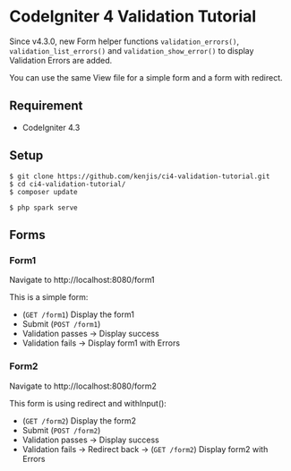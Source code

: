 # CodeIgniter 4 Validation Tutorial

Since v4.3.0, new Form helper functions `validation_errors()`, `validation_list_errors()`
and `validation_show_error()` to display Validation Errors are added.

You can use the same View file for a simple form and a form with redirect.

## Requirement

- CodeIgniter 4.3

## Setup

```console
$ git clone https://github.com/kenjis/ci4-validation-tutorial.git
$ cd ci4-validation-tutorial/
$ composer update
```

```console
$ php spark serve
```

## Forms

### Form1

Navigate to http://localhost:8080/form1

This is a simple form:

- (`GET /form1`) Display the form1
- Submit (`POST /form1`)
- Validation passes → Display success
- Validation fails → Display form1 with Errors

### Form2

Navigate to http://localhost:8080/form2

This form is using redirect and withInput():

- (`GET /form2`) Display the form2
- Submit (`POST /form2`)
- Validation passes → Display success
- Validation fails → Redirect back → (`GET /form2`) Display form2 with Errors
